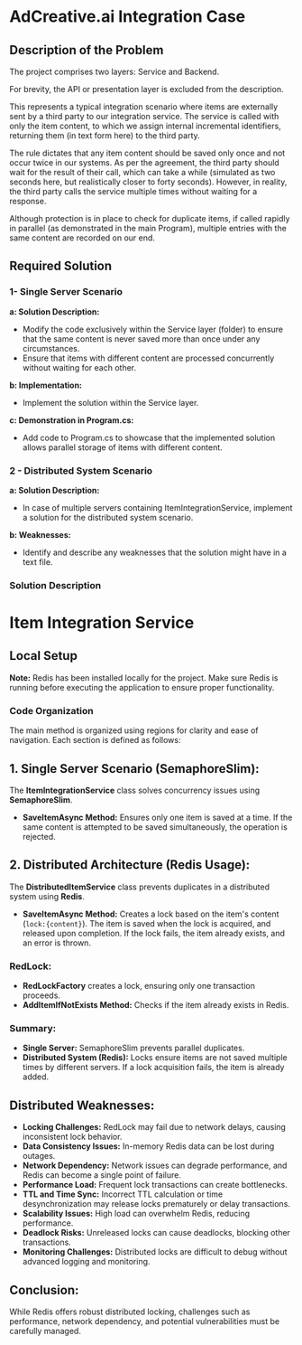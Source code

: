 ﻿# AdCreative.ai Integration Case

## Description of the Problem

The project comprises two layers: Service and Backend.

For brevity, the API or presentation layer is excluded from the description.

This represents a typical integration scenario where items are externally sent by a third party to our integration service. The service is called with only the item content, to which we assign internal incremental identifiers, returning them (in text form here) to the third party.

The rule dictates that any item content should be saved only once and not occur twice in our systems. As per the agreement, the third party should wait for the result of their call, which can take a while (simulated as two seconds here, but realistically closer to forty seconds). However, in reality, the third party calls the service multiple times without waiting for a response.

Although protection is in place to check for duplicate items, if called rapidly in parallel (as demonstrated in the main Program), multiple entries with the same content are recorded on our end.

## Required Solution

### 1- Single Server Scenario

**a: Solution Description:**
- Modify the code exclusively within the Service layer (folder) to ensure that the same content is never saved more than once under any circumstances.
- Ensure that items with different content are processed concurrently without waiting for each other.

**b: Implementation:**
- Implement the solution within the Service layer.

**c: Demonstration in Program.cs:**
- Add code to Program.cs to showcase that the implemented solution allows parallel storage of items with different content.

### 2 - Distributed System Scenario

**a: Solution Description:**
- In case of multiple servers containing ItemIntegrationService, implement a solution for the distributed system scenario.

**b: Weaknesses:**
- Identify and describe any weaknesses that the solution might have in a text file.


### Solution Description

# Item Integration Service

## Local Setup
**Note:** Redis has been installed locally for the project. Make sure Redis is running before executing the application to ensure proper functionality.

### Code Organization
The main method is organized using regions for clarity and ease of navigation. Each section is defined as follows:

## 1. Single Server Scenario (SemaphoreSlim):
The **ItemIntegrationService** class solves concurrency issues using **SemaphoreSlim**. 
- **SaveItemAsync Method:** Ensures only one item is saved at a time. If the same content is attempted to be saved simultaneously, the operation is rejected.

## 2. Distributed Architecture (Redis Usage):
The **DistributedItemService** class prevents duplicates in a distributed system using **Redis**.
- **SaveItemAsync Method:** Creates a lock based on the item's content (`lock:{content}`). The item is saved when the lock is acquired, and released upon completion. If the lock fails, the item already exists, and an error is thrown.

### RedLock:
- **RedLockFactory** creates a lock, ensuring only one transaction proceeds.
- **AddItemIfNotExists Method:** Checks if the item already exists in Redis.

### Summary:
- **Single Server:** SemaphoreSlim prevents parallel duplicates.
- **Distributed System (Redis):** Locks ensure items are not saved multiple times by different servers. If a lock acquisition fails, the item is already added.

## Distributed Weaknesses:
- **Locking Challenges:** RedLock may fail due to network delays, causing inconsistent lock behavior.
- **Data Consistency Issues:** In-memory Redis data can be lost during outages.
- **Network Dependency:** Network issues can degrade performance, and Redis can become a single point of failure.
- **Performance Load:** Frequent lock transactions can create bottlenecks.
- **TTL and Time Sync:** Incorrect TTL calculation or time desynchronization may release locks prematurely or delay transactions.
- **Scalability Issues:** High load can overwhelm Redis, reducing performance.
- **Deadlock Risks:** Unreleased locks can cause deadlocks, blocking other transactions.
- **Monitoring Challenges:** Distributed locks are difficult to debug without advanced logging and monitoring.

## Conclusion:
While Redis offers robust distributed locking, challenges such as performance, network dependency, and potential vulnerabilities must be carefully managed.


